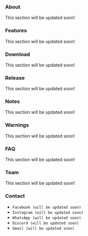 ### About
This section will be updated soon!

### Features
This section will be updated soon!

### Download
This section will be updated soon!

### Release
This section will be updated soon!

### Notes
This section will be updated soon!

### Warnings
This section will be updated soon!

### FAQ
This section will be updated soon!

### Team
This section will be updated soon!

### Contact
- `Facebook (will be updated soon)`
- `Instagram (will be updated soon)`
- `WhatsApp (will be updated soon)`
- `Discord (will be updated soon)`
- `Gmail (will be updated soon)`
